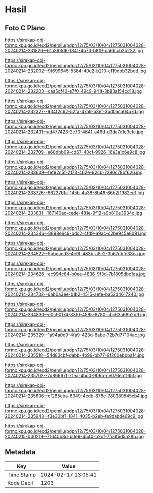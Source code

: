 # Hasil

## Foto C Plano

https://sirekap-obj-formc.kpu.go.id/ecd2/pemilu/pdpr/12/75/03/10/04/1275031004028-20240214-231826--61a393d6-1841-4b73-b8f9-da6fccb2b232.jpg

https://sirekap-obj-formc.kpu.go.id/ecd2/pemilu/pdpr/12/75/03/10/04/1275031004028-20240214-232002--9f699645-5384-40e2-b210-cf19dbb32bdd.jpg

https://sirekap-obj-formc.kpu.go.id/ecd2/pemilu/pdpr/12/75/03/10/04/1275031004028-20240214-232203--caa5cf42-e7f0-49c9-941f-3b83a154cd18.jpg

https://sirekap-obj-formc.kpu.go.id/ecd2/pemilu/pdpr/12/75/03/10/04/1275031004028-20240214-232327--934f2c62-52fa-47a9-a3ef-3bd0aca04a7d.jpg

https://sirekap-obj-formc.kpu.go.id/ecd2/pemilu/pdpr/12/75/03/10/04/1275031004028-20240214-232431--ad477423-2e70-4641-a46d-d3da7e1e3cfc.jpg

https://sirekap-obj-formc.kpu.go.id/ecd2/pemilu/pdpr/12/75/03/10/04/1275031004028-20240214-232709--e68dbb09-cd67-40cf-9926-16a3a1c6e9c8.jpg

https://sirekap-obj-formc.kpu.go.id/ecd2/pemilu/pdpr/12/75/03/10/04/1275031004028-20240214-233609--fef92c5f-2173-462e-92cb-7280c78bf626.jpg

https://sirekap-obj-formc.kpu.go.id/ecd2/pemilu/pdpr/12/75/03/10/04/1275031004028-20240214-233726--86227b1c-145b-4a38-8b46-66b2f1982ee1.jpg

https://sirekap-obj-formc.kpu.go.id/ecd2/pemilu/pdpr/12/75/03/10/04/1275031004028-20240214-233831--167140ac-cede-481e-9f12-a9b810e3934c.jpg

https://sirekap-obj-formc.kpu.go.id/ecd2/pemilu/pdpr/12/75/03/10/04/1275031004028-20240214-234346--8898e6c9-bdc2-4fd9-a9ac-c2be945e8d91.jpg

https://sirekap-obj-formc.kpu.go.id/ecd2/pemilu/pdpr/12/75/03/10/04/1275031004028-20240214-234522--5bbcaed3-4e9f-483b-a8c2-3b67dbfe38ca.jpg

https://sirekap-obj-formc.kpu.go.id/ecd2/pemilu/pdpr/12/75/03/10/04/1275031004028-20240214-234626--ec994c84-b0ee-4836-9f3d-7b1805dbc1ca.jpg

https://sirekap-obj-formc.kpu.go.id/ecd2/pemilu/pdpr/12/75/03/10/04/1275031004028-20240214-234732--6ab0a3ee-b1b2-4515-aefe-ba52d4617240.jpg

https://sirekap-obj-formc.kpu.go.id/ecd2/pemilu/pdpr/12/75/03/10/04/1275031004028-20240214-234830--e0c90174-83f0-4585-8780-cbc63a68b2d9.jpg

https://sirekap-obj-formc.kpu.go.id/ecd2/pemilu/pdpr/12/75/03/10/04/1275031004028-20240214-235329--1a94a0d9-4fa9-423d-8abe-72b7d77104ac.jpg

https://sirekap-obj-formc.kpu.go.id/ecd2/pemilu/pdpr/12/75/03/10/04/1275031004028-20240214-235518--54d83cbf-dabb-4b99-bb77-9f200ebbba14.jpg

https://sirekap-obj-formc.kpu.go.id/ecd2/pemilu/pdpr/12/75/03/10/04/1275031004028-20240214-235702--7d86667f-71ea-4bc0-906b-ce076ea1165f.jpg

https://sirekap-obj-formc.kpu.go.id/ecd2/pemilu/pdpr/12/75/03/10/04/1275031004028-20240214-235806--cf285eba-6349-4cdb-878e-780389545cb4.jpg

https://sirekap-obj-formc.kpu.go.id/ecd2/pemilu/pdpr/12/75/03/10/04/1275031004028-20240214-235943--f3e30bf1-1841-4035-b2eb-fe9dabde69c9.jpg

https://sirekap-obj-formc.kpu.go.id/ecd2/pemilu/pdpr/12/75/03/10/04/1275031004028-20240215-000219--71640b8d-b0e9-4540-b2df-7fc6f5d5a28b.jpg


## Metadata

| Key        | Value               |
| ---------- | ------------------- |
| Time Stamp | 2024-02-17 13:05:41 |
| Kode Dapil | 1203                |



